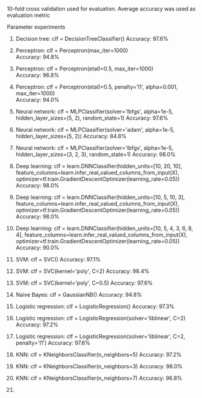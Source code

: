 10-fold cross validation used for evaluation. Average accuracy was used as evaluation metric 

Parameter experiments  

1. Decision tree: clf = DecisionTreeClassifier()
Accuracy: 97.6%

2. Perceptron: clf = Perceptron(max_iter=1000)  
Accuracy: 94.8%
3. Perceptron: clf = Perceptron(eta0=0.5, max_iter=1000)  
Accuracy: 96.8%
4. Perceptron: clf = Perceptron(eta0=0.5, penalty='l1', alpha=0.001, max_iter=1000)   
Accuracy: 94.0%

5. Neural network: clf = MLPClassifier(solver='lbfgs', alpha=1e-5, hidden_layer_sizes=(5, 2), random_state=1) 
Accuracy: 97.6%
6. Neural network: clf = MLPClassifier(solver='adam', alpha=1e-5, hidden_layer_sizes=(5, 2))
Accuracy: 84.8%
7. Neural network: clf = MLPClassifier(solver='lbfgs', alpha=1e-5, hidden_layer_sizes=(3, 2, 3), random_state=1)
Accuracy: 98.0%

8. Deep learning: clf = learn.DNNClassifier(hidden_units=[10, 20, 10],
                              feature_columns=learn.infer_real_valued_columns_from_input(X),
                              optimizer=tf.train.GradientDescentOptimizer(learning_rate=0.05))
Accuracy: 98.0%
9. Deep learning: clf = learn.DNNClassifier(hidden_units=[10, 5, 10, 3],
                              feature_columns=learn.infer_real_valued_columns_from_input(X),
                              optimizer=tf.train.GradientDescentOptimizer(learning_rate=0.05))
Accuracy: 98.0%
10. Deep learning: clf = learn.DNNClassifier(hidden_units=[10, 5, 4, 3, 6, 8, 4],
                              feature_columns=learn.infer_real_valued_columns_from_input(X),
                              optimizer=tf.train.GradientDescentOptimizer(learning_rate=0.05))
Accuracy: 90.0%

11. SVM: clf = SVC()
Accuracy: 97.1%
12. SVM: clf = SVC(kernel='poly', C=2)
Accuracy: 98.4%
13. SVM: clf = SVC(kernel='poly', C=0.5)
Accuracy: 97.6%

14. Naive Bayes: clf = GaussianNB()
Accuracy: 94.8%

15. Logistic regression: clf = LogisticRegression()
Accuracy: 97.3%
16. Logistic regression: clf = LogisticRegression(solver='liblinear', C=2)
Accuracy: 97.2%
17. Logistic regression: clf = LogisticRegression(solver='liblinear', C=2, penalty='l1')
Accuracy: 97.6%

18. KNN: clf = KNeighborsClassifier(n_neighbors=5)
Accuracy: 97.2%
19. KNN: clf = KNeighborsClassifier(n_neighbors=3)
Accuracy: 98.0% 
20. KNN: clf = KNeighborsClassifier(n_neighbors=7)
Accuracy: 96.8%

21. 